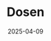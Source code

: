 ---  
layout: startup_page  
title: "Dosen"  
id: "dosen.io"  
permalink: "/dosendosen.io04092025/"  
website: "https://dosen.io/"  
funding_round: "Pre-Seed"  
funding_amount: "$2.3M"  
investors: "Affinity Ventures, Unshackled Ventures, Fuel Ventures"  
about: "Dosen is an HRtech platform that uses AI to align employee development with organizational goals, improving retention and performance. It addresses employee disengagement by creating personalized learning pathways tailored to individual needs and company objectives, ultimately boosting productivity and reducing the cost of underperformance."  
markets: "HRtech, AI"  
hq: "Los Angeles, California, United States"  
founded_year: "2020"  
linkedin: "https://www.linkedin.com/company/dosen"  
twitter: "https://twitter.com/dosen"  
instagram: ""  
facebook: "https://www.facebook.com/dosen.io"  
crunchbase: "https://www.crunchbase.com/organization/dosen"  
pitchbook: "https://pitchbook.com/profiles/company/439808-14"  

date_display: "09-Apr-2025"  
date: "2025-04-09"

# SEO Optimization  
meta_title: "Dosen - Pre-Seed Funding ($2.3M)"  
meta_description: "Dosen, Dosen is an HRtech platform that uses AI to align employee development with organizational goals, improving retention and performance. It addresses em..."  
meta_keywords: "Dosen, HRtech, AI, Pre-Seed funding"  
canonical_url: "https://startup.projectstartups.com/dosendosen.io04092025/"  
---